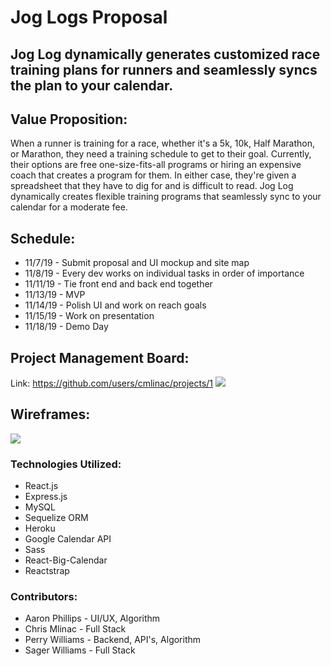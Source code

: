 # Jog Logs Proposal
## Jog Log dynamically generates customized race training plans for runners and seamlessly syncs the plan to your calendar.

## Value Proposition: 
When a runner is training for a race, whether it's a 5k, 10k, Half Marathon, or Marathon, they need a training schedule to get to their goal.  Currently, their options are free one-size-fits-all programs or hiring an expensive coach that creates a program for them.  In either case, they're given a spreadsheet that they have to dig for and is difficult to read.  Jog Log dynamically creates flexible training programs that seamlessly sync to your calendar for a moderate fee.  

## Schedule:
* 11/7/19 - Submit proposal and UI mockup and site map
* 11/8/19 - Every dev works on individual tasks in order of importance
* 11/11/19 - Tie front end and back end together
* 11/13/19 - MVP
* 11/14/19 - Polish UI and work on reach goals
* 11/15/19 - Work on presentation
* 11/18/19 - Demo Day

## Project Management Board:
Link: https://github.com/users/cmlinac/projects/1
![](https://i.imgur.com/OHYxs2C.png)


## Wireframes:
![](https://i.imgur.com/k2veoWW.jpg)

### Technologies Utilized:
* React.js
* Express.js
* MySQL
* Sequelize ORM
* Heroku
* Google Calendar API
* Sass
* React-Big-Calendar
* Reactstrap

### Contributors:
* Aaron Phillips - UI/UX, Algorithm
* Chris Mlinac - Full Stack
* Perry Williams - Backend, API's, Algorithm
* Sager Williams - Full Stack


